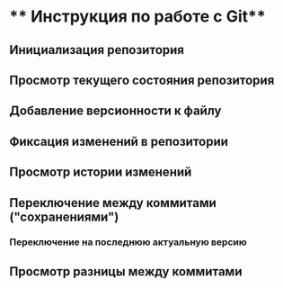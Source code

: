 # ** Инструкция по работе с Git**

## Инициализация  репозитория

## Просмотр текущего состояния репозитория

## Добавление версионности к файлу

## Фиксация изменений в репозитории

## Просмотр истории изменений

## Переключение между коммитами ("сохранениями")

### Переключение на последнюю актуальную версию

## Просмотр  разницы между коммитами
